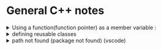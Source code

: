 # General C++ notes

<details>
    <summary>
        Using a function(function pointer) as a member variable :
    </summary>
    
    You have a class implementing some pipeline, that may take one of many preprocessing functions to be part of its pipeline, based on the user's choice. 

    if all the options are included in the class definition, The class definition becomes unreadable. 

    i.e in reference to the Single responsibility principle of SOLID.

    example : 

```cpp
class pipeline{

    /*defining the function pointer of the signature of a preprocessor
    i.e A preprocessor that takes 2 integers and returns 1 integer.*/
    typedef int (*preprocessorMethod)(int, int);

    int a, b;
    char* csvOutPath[256];
    preprocessorMethod processor;

    public:
        featureExtractor( preprocessorMethod processor ){
            a = 2;
            b = 3;
            this->processor = processor; 
        }

        int getval(){
            int c = processor(a,b);
            return c; 
        }
};

int add(int a, int b){
    return a+b;
}

int subtract(int a, int b){
    return a-b;
}


int main(int argc, char *argv[]) {

    pipeline testpipeline{subtract};

    int a = testfptr.getval();

    std::cout<< "\n function poineter a parameter test : " << a;

    return(0);
}
```

</details>

<details>
    <summary>
    defining reusable classes
    </summary>
Most often, classes are defined in header files of the same name as the class, and any member functions defined outside of the class are put in a . cpp file of the same name as the class  

<a href="https://www.learncpp.com/cpp-tutorial/classes-and-header-files/">learncpp discusses this</a>
</details>

<details>
    <summary>
    path not found (package not found) (vscode)
    </summary>

- check in <code>/usr/include</code> or <code>/usr/local/</code>
- if you cant find it, uninstall, reinstall, and look install/build logs for the exact package name / path to the package.
- once you find the package do a <code>dpkg -L '''package path'''</code>
- you can find a director where this particular package, and possibly other packages will be there. Add the inner most common directory to  <code>c_cpp_properties.json</code>
![alt text](imgs/image-1.png) 

</details>

